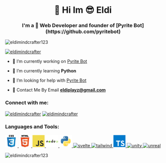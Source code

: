 <h1 align="center">👋 Hi Im 😎 Eldi</h1>
<h3 align="center">I'm a 📰 Web Developer and founder of [Pyrite Bot](https://github.com/pyritebot)</h3>

<p align="left"> <img src="https://komarev.com/ghpvc/?username=eldimindcrafter123&label=Profile%20views&color=0e75b6&style=flat" alt="eldimindcrafter123" /> </p>

<p align="left"> <a href="https://twitter.com/eldimindcrafter" target="blank"><img src="https://img.shields.io/twitter/follow/eldimindcrafter?logo=twitter&style=for-the-badge" alt="eldimindcrafter" /></a> </p>

- 🤖 I’m currently working on [Pyrite Bot](https://github.com/pyritebot)

- 🌱 I’m currently learning **Python**

- 🤝 I’m looking for help with [Pyrite Bot](https://github.com/pyritebot)

- 📩 Contact Me By Email **eldiplayz@gmail.com**

<h3 align="left">Connect with me:</h3>
<p align="left">
<a href="https://twitter.com/eldimindcrafter" target="blank"><img align="center" src="https://raw.githubusercontent.com/rahuldkjain/github-profile-readme-generator/master/src/images/icons/Social/twitter.svg" alt="eldimindcrafter" height="30" width="40" /></a>
<a href="https://www.youtube.com/c/eldimindcrafter" target="blank"><img align="center" src="https://raw.githubusercontent.com/rahuldkjain/github-profile-readme-generator/master/src/images/icons/Social/youtube.svg" alt="eldimindcrafter" height="30" width="40" /></a>
</p>

<h3 align="left">Languages and Tools:</h3>
<p align="left"> <a href="https://www.w3schools.com/css/" target="_blank" rel="noreferrer"> <img src="https://raw.githubusercontent.com/devicons/devicon/master/icons/css3/css3-original-wordmark.svg" alt="css3" width="40" height="40"/> </a> <a href="https://www.w3.org/html/" target="_blank" rel="noreferrer"> <img src="https://raw.githubusercontent.com/devicons/devicon/master/icons/html5/html5-original-wordmark.svg" alt="html5" width="40" height="40"/> </a> <a href="https://developer.mozilla.org/en-US/docs/Web/JavaScript" target="_blank" rel="noreferrer"> <img src="https://raw.githubusercontent.com/devicons/devicon/master/icons/javascript/javascript-original.svg" alt="javascript" width="40" height="40"/> </a> <a href="https://nodejs.org" target="_blank" rel="noreferrer"> <img src="https://raw.githubusercontent.com/devicons/devicon/master/icons/nodejs/nodejs-original-wordmark.svg" alt="nodejs" width="40" height="40"/> </a> <a href="https://www.python.org" target="_blank" rel="noreferrer"> <img src="https://raw.githubusercontent.com/devicons/devicon/master/icons/python/python-original.svg" alt="python" width="40" height="40"/> </a> <a href="https://svelte.dev" target="_blank" rel="noreferrer"> <img src="https://upload.wikimedia.org/wikipedia/commons/1/1b/Svelte_Logo.svg" alt="svelte" width="40" height="40"/> </a> <a href="https://tailwindcss.com/" target="_blank" rel="noreferrer"> <img src="https://www.vectorlogo.zone/logos/tailwindcss/tailwindcss-icon.svg" alt="tailwind" width="40" height="40"/> </a> <a href="https://www.typescriptlang.org/" target="_blank" rel="noreferrer"> <img src="https://raw.githubusercontent.com/devicons/devicon/master/icons/typescript/typescript-original.svg" alt="typescript" width="40" height="40"/> </a> <a href="https://unity.com/" target="_blank" rel="noreferrer"> <img src="https://www.vectorlogo.zone/logos/unity3d/unity3d-icon.svg" alt="unity" width="40" height="40"/> </a> <a href="https://unrealengine.com/" target="_blank" rel="noreferrer"> <img src="https://raw.githubusercontent.com/kenangundogan/fontisto/036b7eca71aab1bef8e6a0518f7329f13ed62f6b/icons/svg/brand/unreal-engine.svg" alt="unreal" width="40" height="40"/> </a> </p>

<p><img align="center" src="https://github-readme-stats.vercel.app/api/top-langs?username=eldimindcrafter123&show_icons=true&locale=en&layout=compact" alt="eldimindcrafter123" /></p>
